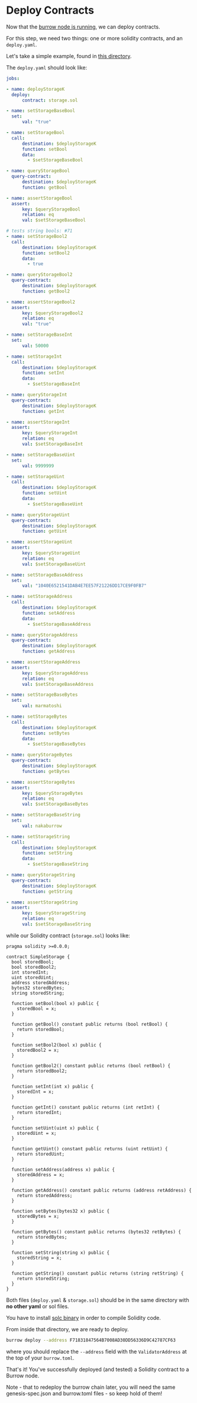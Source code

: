 # Deploy Contracts

Now that the [burrow node is running](single-full-node.md), we can deploy contracts.

For this step, we need two things: one or more solidity contracts, and an `deploy.yaml`.

Let's take a simple example, found in [this directory](../../tests/jobs_fixtures/app06-deploy_basic_contract_and_different_solc_types_packed_unpacked/).

The `deploy.yaml` should look like:

```yaml
jobs:

- name: deployStorageK
  deploy:
      contract: storage.sol

- name: setStorageBaseBool
  set:
      val: "true"

- name: setStorageBool
  call:
      destination: $deployStorageK
      function: setBool
      data:
        - $setStorageBaseBool

- name: queryStorageBool
  query-contract:
      destination: $deployStorageK
      function: getBool

- name: assertStorageBool
  assert:
      key: $queryStorageBool
      relation: eq
      val: $setStorageBaseBool

# tests string bools: #71
- name: setStorageBool2
  call:
      destination: $deployStorageK
      function: setBool2
      data:
        - true

- name: queryStorageBool2
  query-contract:
      destination: $deployStorageK
      function: getBool2

- name: assertStorageBool2
  assert:
      key: $queryStorageBool2
      relation: eq
      val: "true"

- name: setStorageBaseInt
  set:
      val: 50000

- name: setStorageInt
  call:
      destination: $deployStorageK
      function: setInt
      data:
        - $setStorageBaseInt

- name: queryStorageInt
  query-contract:
      destination: $deployStorageK
      function: getInt

- name: assertStorageInt
  assert:
      key: $queryStorageInt
      relation: eq
      val: $setStorageBaseInt

- name: setStorageBaseUint
  set:
      val: 9999999

- name: setStorageUint
  call:
      destination: $deployStorageK
      function: setUint
      data:
        - $setStorageBaseUint

- name: queryStorageUint
  query-contract:
      destination: $deployStorageK
      function: getUint

- name: assertStorageUint
  assert:
      key: $queryStorageUint
      relation: eq
      val: $setStorageBaseUint

- name: setStorageBaseAddress
  set:
      val: "1040E6521541DAB4E7EE57F21226DD17CE9F0FB7"

- name: setStorageAddress
  call:
      destination: $deployStorageK
      function: setAddress
      data:
        - $setStorageBaseAddress

- name: queryStorageAddress
  query-contract:
      destination: $deployStorageK
      function: getAddress

- name: assertStorageAddress
  assert:
      key: $queryStorageAddress
      relation: eq
      val: $setStorageBaseAddress

- name: setStorageBaseBytes
  set:
      val: marmatoshi

- name: setStorageBytes
  call:
      destination: $deployStorageK
      function: setBytes
      data:
        - $setStorageBaseBytes

- name: queryStorageBytes
  query-contract:
      destination: $deployStorageK
      function: getBytes

- name: assertStorageBytes
  assert:
      key: $queryStorageBytes
      relation: eq
      val: $setStorageBaseBytes

- name: setStorageBaseString
  set:
      val: nakaburrow

- name: setStorageString
  call:
      destination: $deployStorageK
      function: setString
      data:
        - $setStorageBaseString

- name: queryStorageString
  query-contract:
      destination: $deployStorageK
      function: getString

- name: assertStorageString
  assert:
      key: $queryStorageString
      relation: eq
      val: $setStorageBaseString

```

while our Solidity contract (`storage.sol`) looks like:

```
pragma solidity >=0.0.0;

contract SimpleStorage {
  bool storedBool;
  bool storedBool2;
  int storedInt;
  uint storedUint;
  address storedAddress;
  bytes32 storedBytes;
  string storedString;

  function setBool(bool x) public {
    storedBool = x;
  }

  function getBool() constant public returns (bool retBool) {
    return storedBool;
  }

  function setBool2(bool x) public {
    storedBool2 = x;
  }

  function getBool2() constant public returns (bool retBool) {
    return storedBool2;
  }

  function setInt(int x) public {
    storedInt = x;
  }

  function getInt() constant public returns (int retInt) {
    return storedInt;
  }

  function setUint(uint x) public {
    storedUint = x;
  }

  function getUint() constant public returns (uint retUint) {
    return storedUint;
  }

  function setAddress(address x) public {
    storedAddress = x;
  }

  function getAddress() constant public returns (address retAddress) {
    return storedAddress;
  }

  function setBytes(bytes32 x) public {
    storedBytes = x;
  }

  function getBytes() constant public returns (bytes32 retBytes) {
    return storedBytes;
  }

  function setString(string x) public {
    storedString = x;
  }

  function getString() constant public returns (string retString) {
    return storedString;
  }
}
```

Both files (`deploy.yaml` & `storage.sol`) should be in the same directory with **no other yaml** or sol files.

You have to install [solc binary](https://solidity.readthedocs.io/en/v0.4.21/installing-solidity.html) in order to compile Solidity code.

From inside that directory, we are ready to deploy.

```bash
burrow deploy --address F71831847564B7008AD30DD56336D9C42787CF63
```

where you should replace the `--address` field with the `ValidatorAddress` at the top of your `burrow.toml`.

That's it! You've successfully deployed (and tested) a Solidity contract to a Burrow node.

Note - that to redeploy the burrow chain later, you will need the same genesis-spec.json and burrow.toml files - so keep hold of them!
